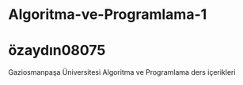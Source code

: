 # Algoritma-ve-Programlama-1
<h1>özaydın08075</h1>
<p></p>Gaziosmanpaşa Üniversitesi Algoritma ve Programlama ders içerikleri</p>
